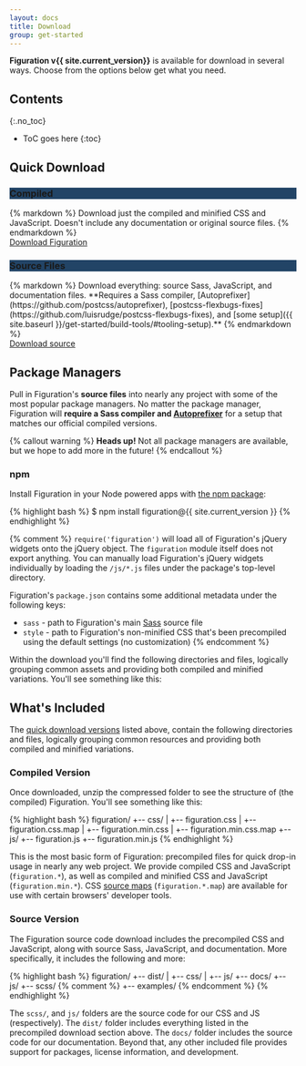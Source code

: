 ```yaml
---
layout: docs
title: Download
group: get-started
---
```


**Figuration v{{ site.current_version}}** is available for download in several ways. Choose from the options below get what you need.

## Contents
{:.no_toc}

* ToC goes here
{:toc}

## Quick Download

<div data-cfw="equalize" data-cfw-equalize-target=".card-block">
  <div class="row margin-t-2" data-cfw="equalize" data-cfw-equalize-target=".card-footer">
    <div class="col-sm-6">
      <div class="card card-download">
        <h3 class="h4 card-header card-inverse margin-b-0" style="background-color: #246;">Compiled</h3>
        <div class="card-block">
{% markdown %}
Download just the compiled and minified CSS and JavaScript. Doesn't include any documentation or original source files.
{% endmarkdown %}
        </div>
        <div class="card-footer text-sm-center">
<a href="{{ site.download.dist }}" class="btn btn-info" onclick="ga('send', 'event', 'Get Started', 'Download', 'Download compiled');">Download Figuration</a>
        </div> <!-- /.card-footer -->
      </div> <!-- /.card -->
    </div>
    <div class="col-sm-6">
      <div class="card card-download">
        <h3 class="h4 card-header card-inverse margin-b-0" style="background-color: #246;">Source Files</h3>
        <div class="card-block">
{% markdown %}
Download everything: source Sass, JavaScript, and documentation files. **Requires a Sass compiler, [Autoprefixer](https://github.com/postcss/autoprefixer), [postcss-flexbugs-fixes](https://github.com/luisrudge/postcss-flexbugs-fixes), and [some setup]({{ site.baseurl }}/get-started/build-tools/#tooling-setup).**
{% endmarkdown %}
        </div>
        <div class="card-footer text-sm-center">
<a href="{{ site.download.source }}" class="btn" onclick="ga('send', 'event', 'Get Started', 'Download', 'Download source');">Download source</a>
        </div> <!-- /.card-footer -->
      </div> <!-- /.card -->
    </div>  <!-- /.col -->
  </div> <!-- /.row -->
</div>

## Package Managers

Pull in Figuration's **source files** into nearly any project with some of the most popular package managers. No matter the package manager, Figuration will **require a Sass compiler and [Autoprefixer](https://github.com/postcss/autoprefixer)** for a setup that matches our official compiled versions.

{% callout warning %}
**Heads up!** Not all package managers are available, but we hope to add more in the future!
{% endcallout %}

### npm

Install Figuration in your Node powered apps with [the npm package](https://www.npmjs.org/package/figuration):

{% highlight bash %}
$ npm install figuration@{{ site.current_version }}
{% endhighlight %}

{% comment %}
`require('figuration')` will load all of Figuration's jQuery widgets onto the jQuery object. The `figuration` module itself does not export anything. You can manually load Figuration's jQuery widgets individually by loading the `/js/*.js` files under the package's top-level directory.

Figuration's `package.json` contains some additional metadata under the following keys:

- `sass` - path to Figuration's main [Sass](http://sass-lang.com/) source file
- `style` - path to Figuration's non-minified CSS that's been precompiled using the default settings (no customization)
{% endcomment %}

Within the download you'll find the following directories and files, logically grouping common assets and providing both compiled and minified variations. You'll see something like this:

## What's Included

The [quick download versions](#quick-download) listed above, contain the following directories and files, logically grouping common resources and providing both compiled and minified variations.

### Compiled Version

Once downloaded, unzip the compressed folder to see the structure of (the compiled) Figuration. You'll see something like this:

{% highlight bash %}
figuration/
+-- css/
|   +-- figuration.css
|   +-- figuration.css.map
|   +-- figuration.min.css
|   +-- figuration.min.css.map
+-- js/
    +-- figuration.js
    +-- figuration.min.js
{% endhighlight %}

This is the most basic form of Figuration: precompiled files for quick drop-in usage in nearly any web project. We provide compiled CSS and JavaScript (`figuration.*`), as well as compiled and minified CSS and JavaScript (`figuration.min.*`). CSS <a href="https://developer.chrome.com/devtools/docs/css-preprocessors">source maps</a> (`figuration.*.map`) are available for use with certain browsers' developer tools.

### Source Version

The Figuration source code download includes the precompiled CSS and JavaScript, along with source Sass, JavaScript, and documentation. More specifically, it includes the following and more:

{% highlight bash %}
figuration/
+-- dist/
|   +-- css/
|   +-- js/
+-- docs/
+-- js/
+-- scss/
{% comment %}
    +-- examples/
{% endcomment %}
{% endhighlight %}

The `scss/`, and `js/` folders are the source code for our CSS and JS (respectively). The `dist/` folder includes everything listed in the precompiled download section above. The `docs/` folder includes the source code for our documentation. Beyond that, any other included file provides support for packages, license information, and development.
